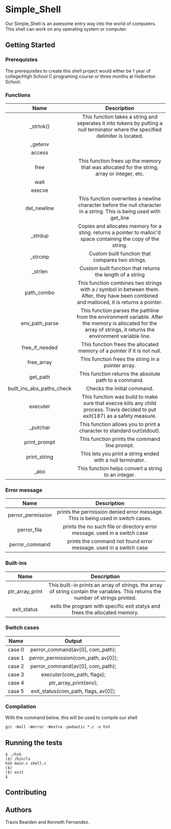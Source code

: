# Simple_Shell

Our Simple_Shell is an awesome entry way into the world of computers. This shell can work on any operating system or computer.

## Getting Started

### Prerequistes

The prerequisites to create this shell project would either be 1 year of college/High School C programing course or three months at Holberton School.

### Functions

| Name  | Description |
|:-----:|:------:|
| _strtok() | This function takes a string and seperates it into tokens by putting a null terminator where the specified delimiter is located. |
| _getenv | |
| access |  |
| free | This function frees up the memory that was allocated for the string, array or integer, etc. |
| wait | |
| execve | |
| del_newline | This function overwrites a newline character before the null character in a string. This is being used with get_line |
| _strdup | Copies and allocates memory for a sting. returns a pointer to malloc'd space containing the copy of the string. |
| _strcmp | Custom built function that compares two strings. |
| _strlen | Custom built function that returns the length of a string |
| path_combo | This function combines two strings with a / symbol in between them. After, they have been combined and malloced, it is returns a pointer.|
| env_path_parse | This function parses the pathline from the environment variable. After the memory is allocated for the array of strings, it returns the environment variable line. |
| free_if_needed | This function frees the allocated memory of a pointer if it is not null. |
| free_array | This function frees the string in a pointer array. |
| get_path |  This function returns the absolute path to a command. |
| built_ins_abs_paths_check | Checks the initial command. |
| executer | This function was build to make sure that execve kills any child process. Travis decided to put exit(187) as a safety measure. |
| _putchar | This function allows you to print a character to standard out(stdout). |
| print_prompt | This function prints the command line prompt. |
| print_string | This lets you print a string ended with a null terminator. |
| _atoi | This function helps convert a string to an integer. |


### Error message

|Name  | Description |
|:----:|:------:|
| perror_permission | prints the permission denied error message. This is being used in switch cases.|
| perror_file | prints the no such file or directory error message. used in a switch case |
| perror_command | prints the command not found error message. used in a switch case |


### Built-ins

| Name  | Description |
|:-----:|:------:|
| ptr_array_print | This built-in prints an array of strings. the array of string contain the variables. This returns the number of strings printed. |
| exit_status | exits the program with specific exit statys and frees the allocated memory. |


### Switch cases

|Name | Output|
|:-----:|:------:|
| case 0 | perror_command(av[0], com_path); |
| case 1 | perror_permission(com_path, av[0]); |
| case 2 | perror_command(av[0], com_path); |
| case 3 | executer(com_path, flags); |
| case 4 | ptr_array_print(env); |
| case 5 | exit_status(com_path, flags, av[0]); |

### Compilation

With the command below, this will be used to compile our shell

```
gcc -Wall -Werror -Wextra -pedantic *.c -o hsh
```

## Running the tests


```
$ ./hsh
($) /bin/ls
hsh main.c shell.c
($)
($) exit
$
```
## Contributing

## Authors
Travis Bearden and Kenneth Fernandez.
